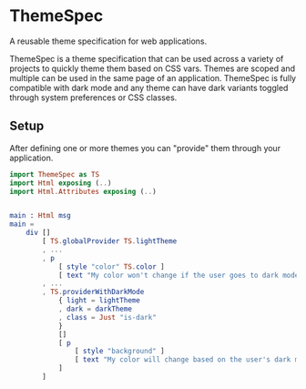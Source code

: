 # ThemeSpec

A reusable theme specification for web applications.

ThemeSpec is a theme specification that can be used across a variety of projects to quickly theme them based on CSS vars. Themes are scoped and multiple can be used in the same page of an application. ThemeSpec is fully compatible with dark mode and any theme can have dark variants toggled through system preferences or CSS classes.

## Setup

After defining one or more themes you can "provide" them through your application.

```elm
import ThemeSpec as TS
import Html exposing (..)
import Html.Attributes exposing (..)


main : Html msg
main =
    div []
        [ TS.globalProvider TS.lightTheme
        , ...
        , p
            [ style "color" TS.color ]
            [ text "My color won't change if the user goes to dark mode." ]
        , ...
        , TS.providerWithDarkMode
            { light = lightTheme
            , dark = darkTheme
            , class = Just "is-dark"
            }
            []
            [ p
                [ style "background" ]
                [ text "My color will change based on the user's dark mode!" ]
            ]
        ]
```
